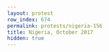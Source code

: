 ```yaml
---
layout: protest
row_index: 674
permalink: protests/nigeria-156
title: Nigeria, October 2017
hidden: true
---
```

